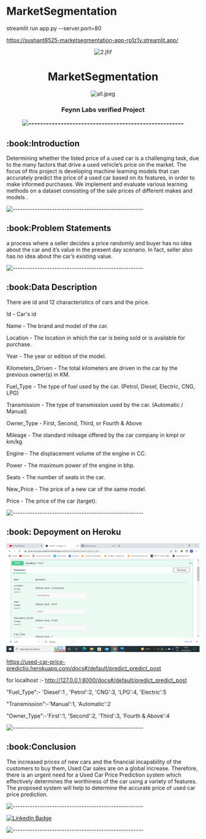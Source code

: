 # MarketSegmentation
streamlit run app.py --server.port=80

https://sushant8525-marketsegmentation-app-rp1z1v.streamlit.app/

<p align="center"> 
  <img src="images/2.jfif" alt="2.jfif" width="100px" height="100px">
<h1 align="center"> MarketSegmentation  </h1> 

     
<p align="center"> 
<img src="images/all.jpeg" alt="all.jpeg" height="382px">
</p>
<h3 align="center"> Feynn Labs verified Project 

![-----------------------------------------------------](https://raw.githubusercontent.com/andreasbm/readme/master/assets/lines/rainbow.png)

<h2> :book:Introduction</h2>
Determining whether the listed price of a used car is a
challenging task, due to the many factors that drive a used
vehicle’s price on the market. The focus of this project is
developing machine learning models that can accurately
predict the price of a used car based on its features, in order
to make informed purchases. We implement and evaluate
various learning methods on a dataset consisting of the sale
prices of different makes and models .

![-----------------------------------------------------](https://raw.githubusercontent.com/andreasbm/readme/master/assets/lines/rainbow.png)


 <h2> :book:Problem Statements</h2>
a process where a seller decides a price
randomly and buyer has no idea about the car and it’s value in
the present day scenario. In fact, seller also has no idea about
the car’s existing value.

![-----------------------------------------------------](https://raw.githubusercontent.com/andreasbm/readme/master/assets/lines/rainbow.png)

<h2> :book:Data Description</h2>
There are id and 12 characteristics of cars and the price.

Id - Car's id

Name - The brand and model of the car.

Location - The location in which the car is being sold or is available for purchase.

Year - The year or edition of the model.

Kilometers_Driven - The total kilometers are driven in the car by the previous owner(s) in KM.

Fuel_Type - The type of fuel used by the car. (Petrol, Diesel, Electric, CNG, LPG)

Transmission - The type of transmission used by the car. (Automatic / Manual)

Owner_Type - First, Second, Third, or Fourth & Above

Mileage - The standard mileage offered by the car company in kmpl or km/kg

Engine - The displacement volume of the engine in CC.

Power - The maximum power of the engine in bhp.

Seats - The number of seats in the car.

New_Price - The price of a new car of the same model.

Price - The price of the car (target).

![-----------------------------------------------------](https://raw.githubusercontent.com/andreasbm/readme/master/assets/lines/rainbow.png)
  
<h2> :book: Depoyment on Heroku</h2>

[![](https://github.com/sushant8525/used-car-price-prediction/blob/4242500f1d0aeb89fa3391eb533d5d19c82c08b3/images/car.png)](https://used-car-price-predictio.herokuapp.com/docs#/default/predict_predict_post
)

https://used-car-price-predictio.herokuapp.com/docs#/default/predict_predict_post

for localhost :- http://127.0.0.1:8000/docs#/default/predict_predict_post

"Fuel_Type":- 'Diesel':1  , 'Petrol':2,  'CNG':3,   'LPG':4,   'Electric':5

"Transmission":-'Manual':1,    'Automatic':2

"Owner_Type":-'First':1,   'Second':2,    'Third':3,    'Fourth & Above':4

![-----------------------------------------------------](https://raw.githubusercontent.com/andreasbm/readme/master/assets/lines/rainbow.png)


<h2> :book:Conclusion</h2>
The increased prices of new cars and the financial
incapability of the customers to buy them, Used Car sales are
on a global increase. Therefore, there is an urgent need for a
Used Car Price Prediction system which effectively
determines the worthiness of the car using a variety of
features. The proposed system will help to determine the
accurate price of used car price prediction.

![-----------------------------------------------------](https://raw.githubusercontent.com/andreasbm/readme/master/assets/lines/rainbow.png)


[![LinkedIn Badge](https://img.shields.io/badge/LinkedIn-0077B5?style=for-the-badge&logo=linkedin&logoColor=white)](https://www.linkedin.com/in/sushant-jagtap-b93a771a/)

![-----------------------------------------------------](https://raw.githubusercontent.com/andreasbm/readme/master/assets/lines/rainbow.png)


